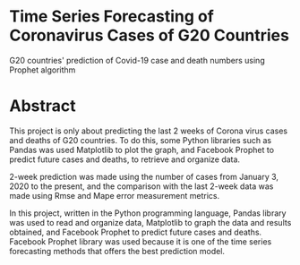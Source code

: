 # Time Series Forecasting of Coronavirus Cases of G20 Countries

G20 countries' prediction of Covid-19 case and death numbers using Prophet algorithm

# Abstract

This project is only about predicting the last 2 weeks of Corona virus cases and deaths of G20 countries. To
do this, some Python libraries such as Pandas was used Matplotlib to plot the graph, and
Facebook Prophet to predict future cases and deaths, to retrieve and organize data.

2-week prediction was made using the number of cases from January 3, 2020 to
the present, and the comparison with the last 2-week data was made using Rmse and
Mape error measurement metrics.

In this project, written in the Python programming language, Pandas library was used to
read and organize data, Matplotlib to graph the data and results obtained, and Facebook
Prophet to predict future cases and deaths. Facebook Prophet library was used because
it is one of the time series forecasting methods that offers the best prediction model.

